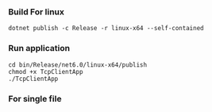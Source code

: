 ### Build For linux

```shell
dotnet publish -c Release -r linux-x64 --self-contained

```

### Run application

```shell
cd bin/Release/net6.0/linux-x64/publish
chmod +x TcpClientApp
./TcpClientApp

```

### For single file

```shell

```